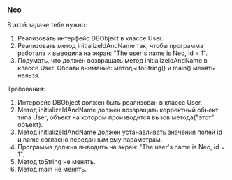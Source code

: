 
### Neo

В этой задаче тебе нужно:
1. Реализовать интерфейс DBObject в классе User.
2. Реализовать метод initializeIdAndName так, чтобы программа работала и выводила на экран: &quot;The user&#39;s name is Neo, id = 1&quot;.
3. Подумать, что должен возвращать метод initializeIdAndName в классе User.
Обрати внимание: методы toString() и main() менять нельзя.



Требования:
1.	Интерфейс DBObject должен быть реализован в классе User.
2.	Метод initializeIdAndName должен возвращать корректный объект типа User, объект на котором производится вызов метода(&quot;этот&quot; объект).
3.	Метод initializeIdAndName должен устанавливать значения полей id и name согласно переданным ему параметрам.
4.	Программа должна выводить на экран: &quot;The user&#39;s name is Neo, id = 1&quot;.
5.	Метод toString не менять.
6.	Метод main не менять.


